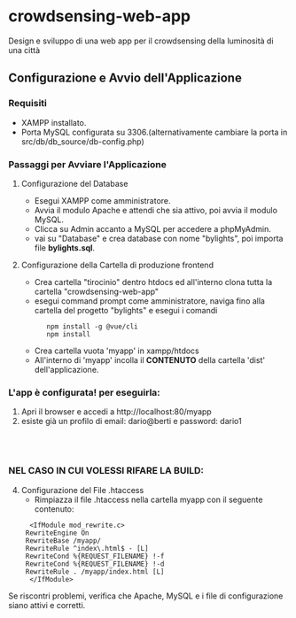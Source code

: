 # crowdsensing-web-app
Design e sviluppo di una web app per il crowdsensing della luminosità di una città



## Configurazione e Avvio dell'Applicazione

### Requisiti
- XAMPP installato.
- Porta MySQL configurata su 3306.(alternativamente cambiare la porta in src/db/db_source/db-config.php)

### Passaggi per Avviare l'Applicazione

1. Configurazione del Database
   - Esegui XAMPP come amministratore.
   - Avvia il modulo Apache e attendi che sia attivo, poi avvia il modulo MySQL.
   - Clicca su Admin accanto a MySQL per accedere a phpMyAdmin.
   - vai su "Database" e crea database con nome "bylights", poi importa file **bylights.sql**.

2. Configurazione della Cartella di produzione frontend
   - Crea cartella "tirocinio" dentro htdocs ed all'interno clona tutta la cartella "crowdsensing-web-app"
   - esegui command prompt come amministratore, naviga fino alla cartella del progetto "bylights" e esegui i comandi
     ```
     	npm install -g @vue/cli
     	npm install
     ```
   - Crea cartella vuota 'myapp' in xampp/htdocs
   - All'interno di 'myapp' incolla il **CONTENUTO** della cartella 'dist' dell'applicazione.

### L'app è configurata! per eseguirla:
1. Apri il browser e accedi a http://localhost:80/myapp
2. esiste già un profilo di email: dario@berti e password: dario1

<br />
<br />

### NEL CASO IN CUI VOLESSI RIFARE LA BUILD:
4. Configurazione del File .htaccess
   - Rimpiazza il file .htaccess nella cartella myapp con il seguente contenuto:
   ```
     <IfModule mod_rewrite.c>
	RewriteEngine On
	RewriteBase /myapp/
  	RewriteRule ^index\.html$ - [L]
	RewriteCond %{REQUEST_FILENAME} !-f
  	RewriteCond %{REQUEST_FILENAME} !-d
  	RewriteRule . /myapp/index.html [L]
     </IfModule>
   ```





Se riscontri problemi, verifica che Apache, MySQL e i file di configurazione siano attivi e corretti.
